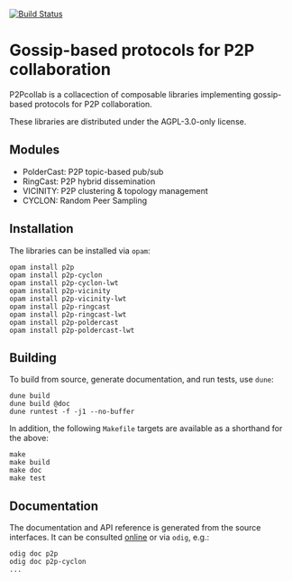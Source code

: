 [![Build Status](https://travis-ci.org/p2pcollab/ocaml-p2p.svg?branch=master)](https://travis-ci.org/p2pcollab/ocaml-p2p)

# Gossip-based protocols for P2P collaboration

P2Pcollab is a collacection of composable libraries
implementing gossip-based protocols for P2P collaboration.

These libraries are distributed under the AGPL-3.0-only license.

## Modules

- PolderCast: P2P topic-based pub/sub
- RingCast: P2P hybrid dissemination
- VICINITY: P2P clustering & topology management
- CYCLON: Random Peer Sampling

## Installation

The libraries can be installed via `opam`:

    opam install p2p
    opam install p2p-cyclon
    opam install p2p-cyclon-lwt
    opam install p2p-vicinity
    opam install p2p-vicinity-lwt
    opam install p2p-ringcast
    opam install p2p-ringcast-lwt
    opam install p2p-poldercast
    opam install p2p-poldercast-lwt

## Building

To build from source, generate documentation, and run tests, use `dune`:

    dune build
    dune build @doc
    dune runtest -f -j1 --no-buffer

In addition, the following `Makefile` targets are available
 as a shorthand for the above:

    make
    make build
    make doc
    make test

## Documentation

The documentation and API reference is generated from the source interfaces.
It can be consulted [online][doc] or via `odig`, e.g.:

    odig doc p2p
    odig doc p2p-cyclon
    ...

[doc]: https://p2pcollab.net/doc/ocaml/
